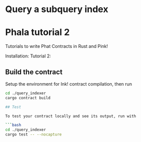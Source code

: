 # Query a subquery index

# Phala tutorial 2
Tutorials to write Phat Contracts in Rust and Pink!

Installation: 
Tutorial 2: 

## Build the contract

Setup the environment for Ink! contract compilation, then run

```bash
cd ./query_indexer
cargo contract build

## Test

To test your contract locally and see its output, run with

```bash
cd ./query_indexer
cargo test -- --nocapture
```
